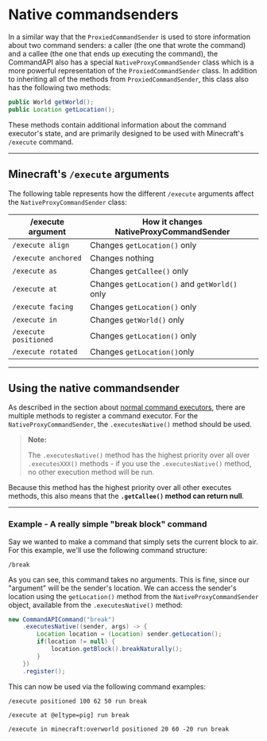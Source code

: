 # Native commandsenders

In a similar way that the `ProxiedCommandSender` is used to store information about two command senders: a caller (the one that wrote the command) and a callee (the one that ends up executing the command), the CommandAPI also has a special `NativeProxyCommandSender` class which is a more powerful representation of the `ProxiedCommandSender` class. In addition to inheriting all of the methods from `ProxiedCommandSender`, this class also has the following two methods:

```java
public World getWorld();
public Location getLocation();
```

These methods contain additional information about the command executor's state, and are primarily designed to be used with Minecraft's `/execute` command.

-----

## Minecraft's `/execute` arguments

The following table represents how the different `/execute` arguments affect the `NativeProxyCommandSender` class:

| /execute argument     | How it changes NativeProxyCommandSender       |
| --------------------- | --------------------------------------------- |
| `/execute align`      | Changes `getLocation()` only                  |
| `/execute anchored`   | Changes nothing                               |
| `/execute as`         | Changes `getCallee()` only                    |
| `/execute at`         | Changes `getLocation()` and `getWorld()` only |
| `/execute facing`     | Changes `getLocation()` only                  |
| `/execute in`         | Changes `getWorld()` only                     |
| `/execute positioned` | Changes `getLocation()` only                  |
| `/execute rotated`    | Changes `getLocation()`only                   |

-----

## Using the native commandsender

As described in the section about [normal command executors](./normalexecutors.md), there are multiple methods to register a command executor. For the `NativeProxyCommandSender`, the `.executesNative()` method should be used.

> **Note:**
>
> The `.executesNative()` method has the highest priority over all over `.executesXXX()` methods - if you use the `.executesNative()` method, no other execution method will be run.

Because this method has the highest priority over all other executes methods, this also means that the **`.getCallee()` method can return null**.

-----

<div class="example">

### Example - A really simple "break block" command

Say we wanted to make a command that simply sets the current block to air. For this example, we'll use the following command structure:

```
/break
```

As you can see, this command takes no arguments. This is fine, since our "argument" will be the sender's location. We can access the sender's location using the `getLocation()` method from the `NativeProxyCommandSender` object, available from the `.executesNative()` method:

```java
new CommandAPICommand("break")
    .executesNative((sender, args) -> {
        Location location = (Location) sender.getLocation();
        if(location != null) {
            location.getBlock().breakNaturally();
        }
    })
    .register();
```

This can now be used via the following command examples:

```
/execute positioned 100 62 50 run break
```

```
/execute at @e[type=pig] run break
```

```
/execute in minecraft:overworld positioned 20 60 -20 run break
```

</div>

